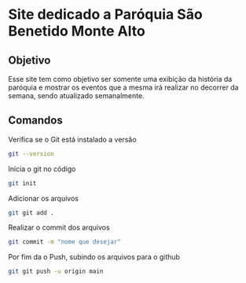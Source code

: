 # Site dedicado a Paróquia São Benetido Monte Alto

## Objetivo
Esse site tem como objetivo ser somente uma exibição da história da paróquia e mostrar
os eventos que a mesma irá realizar no decorrer da semana, sendo atualizado semanalmente.

## Comandos
Verifica se o Git está instalado a versão
```bash
git --version
```

Inicia o git no código
```bash
git init
```

Adicionar os arquivos
```bash
git git add .
```

Realizar o commit dos arquivos
```bash
git commit -m "nome que desejar"
```

Por fim da o Push, subindo os arquivos para o github
```bash
git git push -u origin main
```
